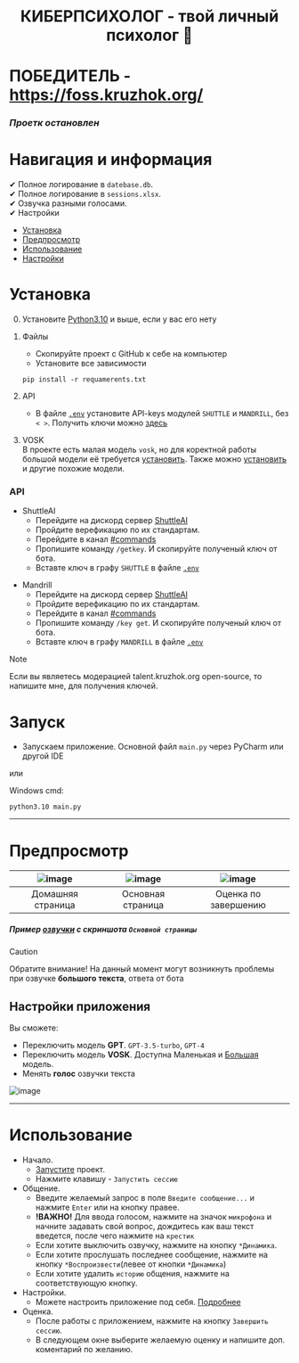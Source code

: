 <h1 align="center"> 
  КИБЕРПСИХОЛОГ - твой личный психолог 🔮
</h1>

# ПОБЕДИТЕЛЬ - https://foss.kruzhok.org/
### *Проетк остановлен*

# Навигация и информация
 ✔ Полное логирование в `datebase.db`.\
 ✔ Полное логирование в `sessions.xlsx`.\
 ✔ Озвучка разными голосами.\
 ✔ Настройки

- [Установка](#установка)
- [Предпросмотр](#предпросмотр)
- [Использование](#использование)
- [Настройки](#настройки-приложения)

# Установка
0. Установите [Python3.10](https://www.python.org/ftp/python/3.10.0/python-3.10.0-amd64.exe]) и выше, если у вас его нету
1. Файлы
   - Скопируйте проект с GitHub к себе на компьютер
   - Установите все зависимости
    ```
    pip install -r requamerents.txt
    ```
2. API
   - В файле [`.env`](.env) установите API-keys модулей `SHUTTLE` и `MANDRILL`, без `< >`. Получить ключи можно [здесь](#api)

3. VOSK\
   В проекте есть малая модель `vosk`, но для коректной работы большой модели её требуется [установить](https://alphacephei.com/vosk/models/vosk-model-ru-0.10.zip).
   Также можно [установить](https://alphacephei.com/vosk/models) и другие похожие модели.

### API
- ShuttleAI
   - Перейдите на дискорд сервер [ShuttleAI](https://discord.gg/a6CpU7tG)
   - Пройдите верефикацию по их стандартам.
   - Перейдите в канал [#commands](https://discord.com/channels/1152262611291869237/1152270639672086599)
   - Пропишите команду ```/getkey```. И скопируйте полученый ключ от бота.
   - Вставте ключ в графу `SHUTTLE` в файле [`.env`](.env)

+ Mandrill
   - Перейдите на дискорд сервер [ShuttleAI](https://discord.gg/SM38TEf8)
   - Пройдите верефикацию по их стандартам.
   - Перейдите в канал [#commands](https://discord.com/channels/1158163844959571989/1177105424303013970)
   - Пропишите команду ```/key get```. И скопируйте полученый ключ от бота.
   - Вставте ключ в графу `MANDRILL` в файле [`.env`](.env)
> [!NOTE]
> Если вы являетесь модерацией talent.kruzhok.org open-source, то напишите мне, для получения ключей.

# Запуск
  - Запускаем приложение. Основной файл `main.py` через
  PyCharm или другой IDE

или

Windows cmd:
```
python3.10 main.py
```
___
# Предпросмотр
| ![image](https://github.com/RRozi/NeuroPsychologist/assets/111123403/54ba4ea3-48e1-4bd1-a4ae-13cd9eee7817) | ![image](https://github.com/RRozi/NeuroPsychologist/assets/111123403/c4aae0ac-343b-421d-b9f0-5002e85428d9) | ![image](https://github.com/RRozi/NeuroPsychologist/assets/111123403/21ea57f2-5de0-40cb-9a43-9bcd0bc3b468) |
|:--------------------------:|:--------------------------:|:--------------------------:|
|     Домашняя страница     |      Основная страница    |      Оценка по завершению    |
##### Пример [озвучки](https://drive.google.com/file/d/1XSQzNvVW3tnLxR0K5dsifTsIvFLLAlMF/view?usp=sharing) с скриншота `Основной страницы`
> [!CAUTION]
> Обратите внимание! На данный момент могут возникнуть проблемы при озвучке **большого текста**, ответа от бота

## Настройки приложения
Вы сможете:
 - Переключить модель **GPT**. `GPT-3.5-turbo`, `GPT-4`
 - Переключить модель **VOSK**. Доступна Маленькая и [Большая](#установка) модель.
 - Менять **голос** озвучки текста

![image](https://github.com/RRozi/NeuroPsychologist/assets/111123403/f77b70a6-9b62-497f-89a3-13877c0bf330)

___
# Использование
- Начало.
  - [Запустите](#запуск) проект.
  - Нажмите клавишу - `Запустить сессию`
- Общение.
  - Введите желаемый запрос в поле `Введите сообщение...` и нажмите `Enter` или на кнопку правее.
  - **!ВАЖНО!** Для ввода голосом, нажмите на значок `микрофона` и начните задавать свой вопрос, дождитесь как ваш текст введется, после чего нажмите на `крестик`
  - Если хотите выключить озвучку, нажмите на кнопку `*Динамика`.
  - Если хотите прослушать последнее сообщение, нажмите на кнопку `*Воспроизвести`(левее от кнопки `*Динамика`)
  - Если хотите удалить `историю` общения, нажмите на соответствующую кнопку.
- Настройки.
   - Можете настроить приложение под себя. [Подробнее](#настройки-приложения)
- Оценка.
   - После работы с приложением, нажмите на кнопку `Завершить сессию`.
   - В следующем окне выберите желаемую оценку и напишите доп. коментарий по желанию.





